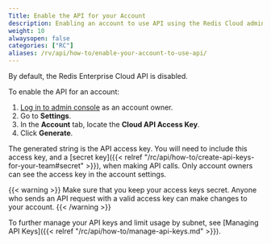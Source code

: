 ```yaml
---
Title: Enable the API for your Account
description: Enabling an account to use API using the Redis Cloud admin console
weight: 10
alwaysopen: false
categories: ["RC"]
aliases: /rv/api/how-to/enable-your-account-to-use-api/
---
```

By default, the Redis Enterprise Cloud API is disabled.

To enable the API for an account:

1. [Log in to admin console](https://app.redislabs.com) as an account owner.
1. Go to **Settings**.
1. In the **Account** tab, locate the **Cloud API Access Key**.
1. Click **Generate**.

The generated string is the API access key. You will need to include this access key, and a [secret key]({{< relref "/rc/api/how-to/create-api-keys-for-your-team#secret" >}}), when making API calls.
Only account owners can see the access key in the account settings.

{{< warning >}}
Make sure that you keep your access keys secret. Anyone who sends an API request with a valid access key can make changes to your account.
{{< /warning >}}

To further manage your API keys and limit usage by subnet, see [Managing API Keys]({{< relref "/rc/api/how-to/manage-api-keys.md" >}}).

